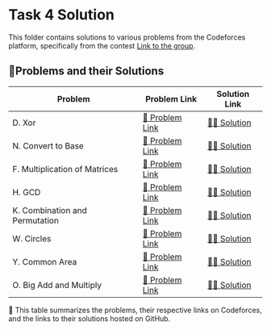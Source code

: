 # Task 4 Solution

This folder contains solutions to various problems from the Codeforces platform, specifically from the contest [Link to the group](https://codeforces.com/group/MWSDmqGsZm/contests).

## 📌Problems and their Solutions

| Problem                        | Problem Link                                                              | Solution Link                                                                           |
|--------------------------------|----------------------------------------------------------------------------|-----------------------------------------------------------------------------------------|
| D. Xor                          | [🔗 Problem Link](https://codeforces.com/group/MWSDmqGsZm/contest/223338/problem/D) | [👨‍💻 Solution](https://github.com/redaelsayied/IEEE-CS-Rookies-2024/blob/main/Task-4/Xor.java) |
| N. Convert to Base              | [🔗 Problem Link](https://codeforces.com/group/MWSDmqGsZm/contest/223338/problem/N) | [👨‍💻 Solution](https://github.com/redaelsayied/IEEE-CS-Rookies-2024/blob/main/Task-4/ConvertToBase.cpp) |
| F. Multiplication of Matrices    | [🔗 Problem Link](https://codeforces.com/group/MWSDmqGsZm/contest/223338/problem/F) | [👨‍💻 Solution](https://github.com/redaelsayied/IEEE-CS-Rookies-2024/blob/main/Task-4/MultiplicationOfMatrices.java) |
| H. GCD                          | [🔗 Problem Link](https://codeforces.com/group/MWSDmqGsZm/contest/223338/problem/H) | [👨‍💻 Solution](https://github.com/redaelsayied/IEEE-CS-Rookies-2024/blob/main/Task-4/GCD.cpp) |
| K. Combination and Permutation  | [🔗 Problem Link](https://codeforces.com/group/MWSDmqGsZm/contest/223338/problem/K) | [👨‍💻 Solution](https://github.com/redaelsayied/IEEE-CS-Rookies-2024/blob/main/Task-4/CombinationAndPermutation.cpp) |
| W. Circles                      | [🔗 Problem Link](https://codeforces.com/group/MWSDmqGsZm/contest/223338/problem/W) | [👨‍💻 Solution](https://github.com/redaelsayied/IEEE-CS-Rookies-2024/blob/main/Task-4/Circles.cpp) |
| Y. Common Area                  | [🔗 Problem Link](https://codeforces.com/group/MWSDmqGsZm/contest/223338/problem/Y) | [👨‍💻 Solution](https://github.com/redaelsayied/IEEE-CS-Rookies-2024/blob/main/Task-4/CommonArea.cpp) |
| O. Big Add and Multiply         | [🔗 Problem Link](https://codeforces.com/group/MWSDmqGsZm/contest/223338/problem/O) | [👨‍💻 Solution](https://github.com/redaelsayied/IEEE-CS-Rookies-2024/blob/main/Task-4/BigAddandMultiply.c%2B%2B) |

📝 This table summarizes the problems, their respective links on Codeforces, and the links to their solutions hosted on GitHub.
